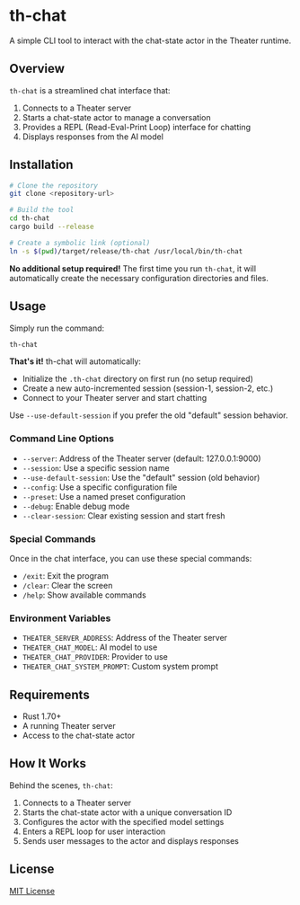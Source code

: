 # th-chat

A simple CLI tool to interact with the chat-state actor in the Theater runtime.

## Overview

`th-chat` is a streamlined chat interface that:

1. Connects to a Theater server
2. Starts a chat-state actor to manage a conversation
3. Provides a REPL (Read-Eval-Print Loop) interface for chatting
4. Displays responses from the AI model

## Installation

```bash
# Clone the repository
git clone <repository-url>

# Build the tool
cd th-chat
cargo build --release

# Create a symbolic link (optional)
ln -s $(pwd)/target/release/th-chat /usr/local/bin/th-chat
```

**No additional setup required!** The first time you run `th-chat`, it will automatically create the necessary configuration directories and files.

## Usage

Simply run the command:

```bash
th-chat
```

**That's it!** th-chat will automatically:
- Initialize the `.th-chat` directory on first run (no setup required)
- Create a new auto-incremented session (session-1, session-2, etc.)
- Connect to your Theater server and start chatting

Use `--use-default-session` if you prefer the old "default" session behavior.

### Command Line Options

- `--server`: Address of the Theater server (default: 127.0.0.1:9000)
- `--session`: Use a specific session name
- `--use-default-session`: Use the "default" session (old behavior)
- `--config`: Use a specific configuration file
- `--preset`: Use a named preset configuration
- `--debug`: Enable debug mode
- `--clear-session`: Clear existing session and start fresh

### Special Commands

Once in the chat interface, you can use these special commands:

- `/exit`: Exit the program
- `/clear`: Clear the screen
- `/help`: Show available commands

### Environment Variables

- `THEATER_SERVER_ADDRESS`: Address of the Theater server
- `THEATER_CHAT_MODEL`: AI model to use
- `THEATER_CHAT_PROVIDER`: Provider to use
- `THEATER_CHAT_SYSTEM_PROMPT`: Custom system prompt

## Requirements

- Rust 1.70+
- A running Theater server
- Access to the chat-state actor

## How It Works

Behind the scenes, `th-chat`:

1. Connects to a Theater server
2. Starts the chat-state actor with a unique conversation ID
3. Configures the actor with the specified model settings
4. Enters a REPL loop for user interaction
5. Sends user messages to the actor and displays responses

## License

[MIT License](LICENSE)
